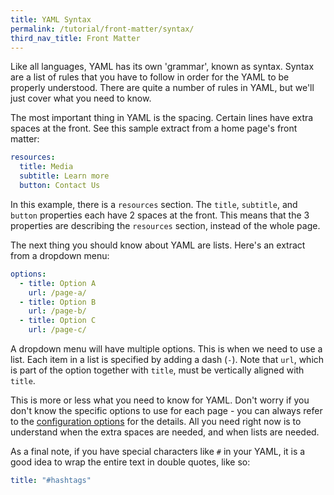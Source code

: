 ```yaml
---
title: YAML Syntax
permalink: /tutorial/front-matter/syntax/
third_nav_title: Front Matter
---
```

Like all languages, YAML has its own 'grammar', known as syntax. Syntax are a list of rules that you have to follow in order for the YAML to be properly understood. There are quite a number of rules in YAML, but we'll just cover what you need to know.

The most important thing in YAML is the spacing. Certain lines have extra spaces at the front. See this sample extract from a home page's front matter:

```yml
resources:
  title: Media
  subtitle: Learn more
  button: Contact Us
```

In this example, there is a `resources` section. The `title`, `subtitle`, and `button` properties each have 2 spaces at the front. This means that the 3 properties are describing the `resources` section, instead of the whole page.

The next thing you should know about YAML are lists. Here's an extract from a dropdown menu:

```yml
options:
  - title: Option A
    url: /page-a/
  - title: Option B 
    url: /page-b/
  - title: Option C
    url: /page-c/
```

A dropdown menu will have multiple options. This is when we need to use a list. Each item in a list is specified by adding a dash (`-`). Note that `url`, which is part of the option together with `title`, must be vertically aligned with `title`.

This is more or less what you need to know for YAML. Don't worry if you don't know the specific options to use for each page - you can always refer to the [configuration options](/configuration/navbar/overview/) for the details. All you need right now is to understand when the extra spaces are needed, and when lists are needed.

As a final note, if you have special characters like `#` in your YAML, it is a good idea to wrap the entire text in double quotes, like so:

```yml
title: "#hashtags"
```